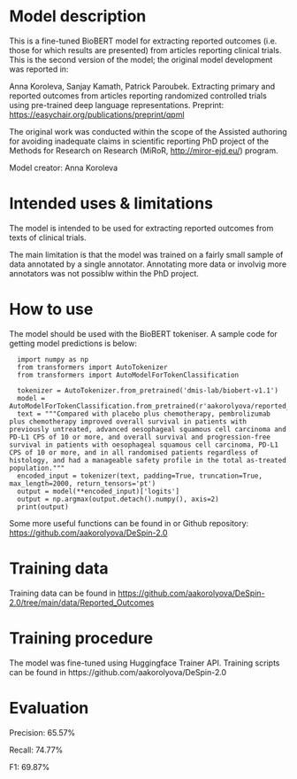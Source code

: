 <h1>Model description</h1>

This is a fine-tuned BioBERT model for extracting reported outcomes (i.e. those for which results are presented) from articles reporting clinical trials.
This is the second version of the model; the original model development was reported in:

Anna Koroleva, Sanjay Kamath, Patrick Paroubek. Extracting primary and reported outcomes from articles reporting randomized controlled trials using pre-trained deep language representations. Preprint: https://easychair.org/publications/preprint/qpml

The original work was conducted within the scope of the Assisted authoring for avoiding inadequate claims in scientific reporting PhD project of the Methods for Research on Research (MiRoR, http://miror-ejd.eu/) program.

Model creator: Anna Koroleva


<h1>Intended uses & limitations</h1>

The model is intended to be used for extracting reported outcomes from texts of clinical trials.

The main limitation is that the model was trained on a fairly small sample of data annotated by a single annotator. Annotating more data or involvig more annotators was not possiblw within the PhD project.


<h1>How to use</h1>

The model should be used with the BioBERT tokeniser. A sample code for getting model predictions is below:
```
  import numpy as np
  from transformers import AutoTokenizer
  from transformers import AutoModelForTokenClassification

  tokenizer = AutoTokenizer.from_pretrained('dmis-lab/biobert-v1.1')
  model = AutoModelForTokenClassification.from_pretrained(r'aakorolyova/reported_outcome_extraction')
  text = """Compared with placebo plus chemotherapy, pembrolizumab plus chemotherapy improved overall survival in patients with previously untreated, advanced oesophageal squamous cell carcinoma and PD-L1 CPS of 10 or more, and overall survival and progression-free survival in patients with oesophageal squamous cell carcinoma, PD-L1 CPS of 10 or more, and in all randomised patients regardless of histology, and had a manageable safety profile in the total as-treated population."""
  encoded_input = tokenizer(text, padding=True, truncation=True, max_length=2000, return_tensors='pt')
  output = model(**encoded_input)['logits']
  output = np.argmax(output.detach().numpy(), axis=2)
  print(output)
```

Some more useful functions can be found in or Github repository: https://github.com/aakorolyova/DeSpin-2.0


<h1>Training data</h1>

Training data can be found in https://github.com/aakorolyova/DeSpin-2.0/tree/main/data/Reported_Outcomes

<h1>Training procedure</h1>
The model was fine-tuned using Huggingface Trainer API. Training scripts can be found in https://github.com/aakorolyova/DeSpin-2.0

<h1>Evaluation</h1>
Precision: 65.57%

Recall: 74.77%

F1: 69.87%
